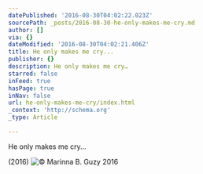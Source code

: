 ```yaml
---
datePublished: '2016-08-30T04:02:22.023Z'
sourcePath: _posts/2016-08-30-he-only-makes-me-cry.md
author: []
via: {}
dateModified: '2016-08-30T04:02:21.406Z'
title: He only makes me cry...
publisher: {}
description: He only makes me cry…
starred: false
inFeed: true
hasPage: true
inNav: false
url: he-only-makes-me-cry/index.html
_context: 'http://schema.org'
_type: Article

---
```

He only makes me cry...

(2016)
![© Marinna B. Guzy 2016](https://the-grid-user-content.s3-us-west-2.amazonaws.com/ff8801e9-6cee-4880-8ba3-22c1cf3c2fdb.jpg)